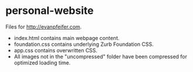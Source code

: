 # personal-website
Files for http://evanpfeifer.com.

* index.html contains main webpage content.
* foundation.css contains underlying Zurb Foundation CSS.
* app.css contains overwritten CSS.
* All images not in the "uncompressed" folder have been compressed for optimized loading time.
